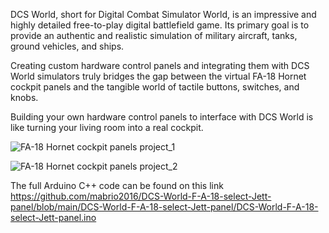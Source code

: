 DCS World, short for Digital Combat Simulator World, is an impressive and highly detailed free-to-play digital battlefield game. 
Its primary goal is to provide an authentic and realistic simulation of military aircraft, tanks, ground vehicles, and ships.

Creating custom hardware control panels and integrating them with DCS World simulators truly bridges the gap between the virtual FA-18 Hornet cockpit panels and the tangible world of tactile buttons, switches, and knobs.

Building your own hardware control panels to interface with DCS World is like turning your living room into a real cockpit.

![FA-18 Hornet cockpit panels project_1](https://github.com/user-attachments/assets/ab8d4643-6e46-410e-baff-7d5a8ac8ad6e)

![FA-18 Hornet cockpit panels project_2](https://github.com/user-attachments/assets/f834bb21-3e6d-4033-b1dd-98beb5ae7836)

The full Arduino C++ code can be found on this link https://github.com/mabrio2016/DCS-World-F-A-18-select-Jett-panel/blob/main/DCS-World-F-A-18-select-Jett-panel/DCS-World-F-A-18-select-Jett-panel.ino
